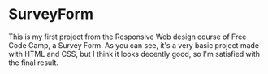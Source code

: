 # SurveyForm
This is my first project from the Responsive Web design course of Free Code Camp, a Survey Form.
As you can see, it's a very basic project made with HTML and CSS, but I think it looks decently good, so I'm satisfied with the final result.

